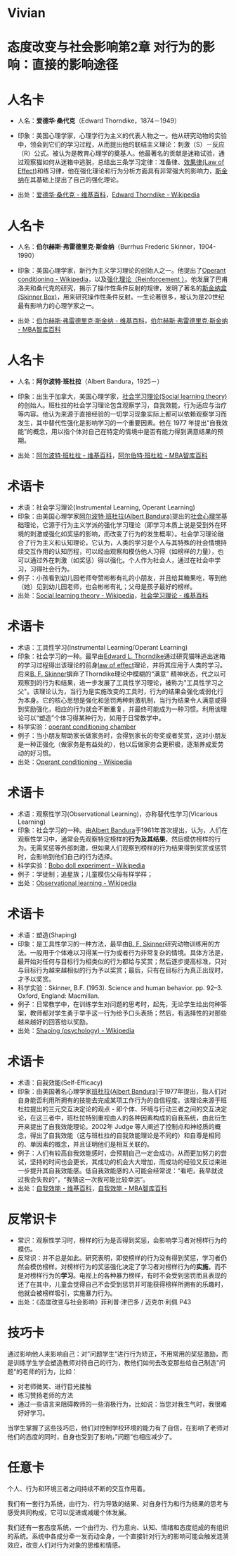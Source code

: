 # Vivian

# 态度改变与社会影响第2章 对行为的影响：直接的影响途径

# 人名卡

- 人名：**爱德华·桑代克**（Edward Thorndike，1874－1949）

- 印象：美国心理学家，心理学行为主义的代表人物之一。他从研究动物的实验中，领会到它们的学习过程，从而提出他的联结主义理论：刺激（S）－反应（R）公式。被认为是教育心理学的奠基人。他最著名的贡献是迷箱试验，通过观察猫如何从迷箱中逃脱，总结出三条学习定律：准备律、[效果律(Law of Effect)](https://en.wikipedia.org/wiki/Law_of_Effect)和练习律，他在强化理论和行为分析方面具有非常强大的影响力，[斯金纳](https://zh.wikipedia.org/wiki/%E4%BC%AF%E5%B0%94%E8%B5%AB%E6%96%AF%C2%B7%E5%BC%97%E9%9B%B7%E5%BE%B7%E9%87%8C%E5%85%8B%C2%B7%E6%96%AF%E9%87%91%E7%BA%B3)在其基础上提出了自己的强化理论。
- 出处：[爱德华·桑代克 - 维基百科](https://zh.wikipedia.org/wiki/%E6%84%9B%E5%BE%B7%E8%8F%AF%C2%B7%E6%A1%91%E4%BB%A3%E5%85%8B)，[Edward Thorndike - Wikipedia](https://en.wikipedia.org/wiki/Edward_Thorndike)

# 人名卡

- 人名：**伯尔赫斯·弗雷德里克·斯金纳**（Burrhus Frederic Skinner，1904-1990）

- 印象：美国心理学家，新行为主义学习理论的创始人之一。他提出了[Operant conditioning - Wikipedia](https://en.wikipedia.org/wiki/Operant_conditioning)，以及[强化理论（Reinforcement ）](https://en.wikipedia.org/wiki/Reinforcement)。他发展了巴甫洛夫和桑代克的研究，揭示了操作性条件反射的规律，发明了著名的[斯金纳盒(Skinner Box)](https://en.wikipedia.org/wiki/Skinner_Box)，用来研究操作性条件反射。一生论著很多，被认为是20世纪最有影响力的心理学家之一。
- 出处：[伯尔赫斯·弗雷德里克·斯金纳 - 维基百科](https://zh.wikipedia.org/wiki/%E4%BC%AF%E5%B0%94%E8%B5%AB%E6%96%AF%C2%B7%E5%BC%97%E9%9B%B7%E5%BE%B7%E9%87%8C%E5%85%8B%C2%B7%E6%96%AF%E9%87%91%E7%BA%B3)，[伯尔赫斯·弗雷德里克·斯金纳 - MBA智库百科](http://wiki.mbalib.com/wiki/%E4%BC%AF%E5%B0%94%E8%B5%AB%E6%96%AF%C2%B7%E5%BC%97%E9%9B%B7%E5%BE%B7%E9%87%8C%E5%85%8B%C2%B7%E6%96%AF%E9%87%91%E7%BA%B3)

# 人名卡

- 人名：**阿尔波特·班杜拉**（Albert Bandura，1925－）

- 印象：出生于加拿大，美国心理学家，[社会学习理论(Social learning theory)](https://en.wikipedia.org/wiki/Social_learning_theory)的创始人。班杜拉的社会学习理论包含观察学习，自我效能，行为适应与治疗等内容。他认为来源于直接经验的一切学习现象实际上都可以依赖观察学习而发生，其中替代性强化是影响学习的一个重要因素。他在 1977 年提出“自我效能”的概念，用以指个体对自己在特定的情境中是否有能力得到满意结果的预期。
- 出处：[阿尔波特·班杜拉 - 维基百科](https://zh.wikipedia.org/wiki/%E9%98%BF%E5%B0%94%E6%B3%A2%E7%89%B9%C2%B7%E7%8F%AD%E6%9D%9C%E6%8B%89)，[阿尔伯特·班杜拉 - MBA智库百科](http://wiki.mbalib.com/wiki/%E7%8F%AD%E6%9D%9C%E6%8B%89)

# 术语卡

- 术语：社会学习理论(Instrumental Learning, Operant Learning)
- 印象：由美国心理学家[阿尔波特·班杜拉(Albert Bandura)](https://zh.wikipedia.org/wiki/%E9%98%BF%E5%B0%94%E6%B3%A2%E7%89%B9%C2%B7%E7%8F%AD%E6%9D%9C%E6%8B%89)提出的[社会心理学](https://zh.wikipedia.org/wiki/%E5%BF%83%E7%90%86%E7%A4%BE%E4%BC%9A%E5%BF%83%E7%90%86%E5%AD%A6)基础理论，它源于行为主义学派的强化学习理论（即学习本质上说是受到外在环境的刺激或强化如奖惩的影响，而改变了行为的发生概率）。社会学习理论融合了行为主义和认知理论，它认为，人类的学习是个人与其特殊的社会情境持续交互作用的认知历程，可以经由观察和模仿他人习得（如榜样的力量），也可以通过外在刺激（如奖惩）得以强化。个人作为社会人，通过在社会中学习，习得社会行为。
- 例子：小孩看到幼儿园老师夸赞彬彬有礼的小朋友，并且给其糖果吃，等到他（她）见到幼儿园老师，也会彬彬有礼；父母是孩子最好的榜样。
- 出处：[Social learning theory - Wikipedia](https://en.wikipedia.org/wiki/Social_learning_theory)，[社会学习理论 - 维基百科](https://zh.wikipedia.org/wiki/%E7%A4%BE%E4%BC%9A%E5%AD%A6%E4%B9%A0%E7%90%86%E8%AE%BA)

# 术语卡

- 术语：工具性学习(Instrumental Learning/Operant Learning)
- 印象：社会学习的一种。最早由[Edward L. Thorndike](https://en.wikipedia.org/wiki/Edward_L._Thorndike)通过研究猫咪逃出迷箱的学习过程得出该理论的前身[law of effect](https://en.wikipedia.org/wiki/Law_of_effect)理论，并将其应用于人类的学习。后来[B. F. Skinner](https://en.wikipedia.org/wiki/B._F._Skinner)摒弃了Thorndike理论中模糊的“满意” 精神状态，代之以可观察到的行为和结果，进一步发展了工具性学习理论，被称为"工具性学习之父"。该理论认为，当行为是实施改变的工具时，行为的结果会强化或弱化行为本身。它的核心思想是强化和惩罚两种刺激机制，当行为结果令人满意或得到奖励强化，相应的行为就会不断重复，并最终可能成为一种习惯。利用该理论可以“塑造”个体习得某种行为，如用于日常教学中。
- 科学实验：[operant conditioning chamber](https://en.wikipedia.org/wiki/Operant_conditioning_chamber)
- 例子：当小朋友帮助家长做家务时，会得到家长的夸奖或者奖赏，这对小朋友是一种正强化（做家务是有益处的），他以后做家务会更积极，逐渐养成爱劳动的好习惯。
- 出处：[Operant conditioning - Wikipedia](https://en.wikipedia.org/wiki/Operant_conditioning)

# 术语卡

- 术语：观察性学习(Observational Learning)，亦称替代性学习(Vicarious Learning)
- 印象：社会学习的一种。由[Albert Bandura](https://en.wikipedia.org/wiki/Albert_Bandura)于1961年首次提出，认为，人们在观察性学习中，通常会先观察特定榜样的**行为及其结果**，然后模仿榜样的行为。无需奖惩等外部刺激，但如果人们观察到榜样的行为结果得到奖赏或惩罚时，会影响到他们自己的行为选择。
- 科学实验：[Bobo doll experiment - Wikipedia](https://en.wikipedia.org/wiki/Bobo_doll_experiment)
- 例子：学徒制；追星族；儿童模仿父母有样学样；
- 出处：[Observational learning - Wikipedia](https://en.wikipedia.org/wiki/Observational_learning)

# 术语卡

- 术语：塑造(Shaping)
- 印象：是工具性学习的一种方法，最早由[B. F. Skinner](https://en.wikipedia.org/wiki/B._F._Skinner)研究动物训练用的方法。一般用于个体难以习得某一行为或者行为非常复杂的情境。具体方法是，最开始对任何与目标行为相类似的行为都给与奖赏；然后逐步提高标准，只对与目标行为越来越相似的行为予以奖赏；最后，只有在目标行为真正出现时，才予以奖赏。
- 科学实验：Skinner, B.F. (1953). Science and human behavior. pp. 92–3. Oxford, England: Macmillan.
- 例子：日常教学中，在训练学生对问题的思考时，起先，无论学生给出何种答案，教师都对学生勇于举手这一行为给予口头表扬；然后，有选择性的对那些越来越好的回答给以奖励。
- 出处：[Shaping (psychology) - Wikipedia](https://en.wikipedia.org/wiki/Shaping_(psychology))


# 术语卡

- 术语：自我效能(Self-Efficacy)
- 印象：由美国著名心理学家[班杜拉(Albert Bandura)](https://en.wikipedia.org/wiki/Albert_Bandura)于1977年提出，指人们对自身能否利用所拥有的技能去完成某项工作行为的自信程度。该理论来源于班杜拉提出的三元交互决定论的观点 - 即个体、环境与行动三者之间的交互决定论，在这三者中，班杜拉特别重视由人的各种因素构成的自我系统，由此衍生开来提出了自我效能理论。2002年 Judge 等人阐述了控制点和神经质的概念，得出了自我效能（这与班杜拉的自我效能理论是不同的）和自尊是相同的、单因素的概念，并且证明他们是相互关联的。
- 例子：人们有较高自我效能感时，会预期自己一定会成功，从而更加努力的尝试，坚持的时间也会更长，其成功的机会大大增加，而成功的经验又反过来进一步提升其自我效能感。低自我效能感的人可能会经常说：“看吧，我早就说过我会失败的”，“我猜这一次我可能比较幸运”。
- 出处：[自我效能 - 维基百科](https://zh.wikipedia.org/wiki/%E8%87%AA%E6%88%91%E6%95%88%E8%83%BD#cite_note-1)，[自我效能 - MBA智库百科](http://wiki.mbalib.com/wiki/%E8%87%AA%E6%88%91%E6%95%88%E8%83%BD)

# 反常识卡

- 常识：观察性学习时，榜样的行为是否得到奖惩，会影响学习者对榜样行为的模仿。
- 反常识：并不总是如此。研究表明，即使榜样的行为没有得到奖惩，学习者仍然会模仿榜样。对榜样行为的奖惩强化决定了学习者对榜样行为的**实施**，而不是对榜样行为的**学习**。电视上的各种暴力榜样，有时不会受到惩罚而且表现的还了在其中，儿童会觉得自己不会受到惩罚并可能获得榜样所拥有的乐趣时，他就会被榜样吸引，实施暴力行为。
- 出处：《态度改变与社会影响》菲利普·津巴多 / 迈克尔·利佩 P43

# 技巧卡

通过影响他人来影响自己：对”问题学生“进行行为矫正，不用常用的奖惩激励，而是训练学生学会塑造教师对待自己的行为，教他们如何去改变那些给自己制造”问题“的老师的行为，比如：

- 对老师微笑、进行目光接触
- 练习赞扬老师的方法
- 通过一些语言来阻碍教师的一些消极行为，比如说：当您对我生气时，我很难好好学习。

当学生掌握了这些技巧后，他们对控制学校环境的能力有了自信，在影响了老师对他们的态度的同时，自身也受到了影响，”问题“也相应减少了。

# 任意卡

个人、行为和环境三者之间持续不断的交互作用着。

我们有一套行为系统，由行为、行为导致的结果、对自身行为和行为结果的思考与感受共同构成，它可以促进或减缓个体发展。

我们还有一套态度系统，一个由行为、行为意向、认知、情绪和态度组成的有组织的系统。系统中各成分牵一发而动全身，一个直接针对行为的影响可能会触发涟漪效应，改变人们对行为对象的思维和情感。
